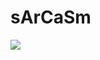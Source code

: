 # sArCaSm

![](https://external-content.duckduckgo.com/iu/?u=https%3A%2F%2Fhips.hearstapps.com%2Fhmg-prod.s3.amazonaws.com%2Fimages%2Fmocking-spongebob-1556133078.jpg%3Fcrop%3D0.785xw%3A0.770xh%3B0.111xw%2C0.230xh%26resize%3D1200%3A*&f=1&nofb=1)
